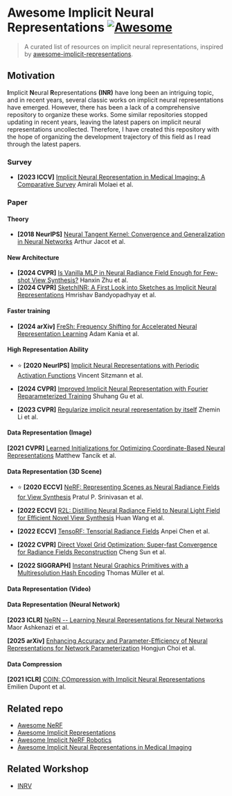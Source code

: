 # Awesome Implicit Neural Representations  [![Awesome](https://camo.githubusercontent.com/8693bde04030b1670d5097703441005eba34240c32d1df1eb82a5f0d6716518e/68747470733a2f2f63646e2e7261776769742e636f6d2f73696e647265736f726875732f617765736f6d652f643733303566333864323966656437386661383536353265336136336531353464643865383832392f6d656469612f62616467652e737667)](https://github.com/sindresorhus/awesome)

> A curated list of resources on implicit neural representations, inspired by [awesome-implicit-representations](https://github.com/vsitzmann/awesome-implicit-representations).





## Motivation

**I**mplicit **N**eural **R**epresentations **(INR)** have long been an intriguing topic, and in recent years, several classic works on implicit neural representations have emerged. However, there has been a lack of a comprehensive repository to organize these works. Some similar repositories stopped updating in recent years, leaving the latest papers on implicit neural representations uncollected. Therefore, I have created this repository with the hope of organizing the development trajectory of this field as I read through the latest papers.



### Survey

- **[2023 ICCV]** [Implicit Neural Representation in Medical Imaging: A Comparative Survey](https://arxiv.org/abs/2307.16142) Amirali Molaei et al.



### Paper

 

#### Theory

- **[2018 NeurIPS]** [Neural Tangent Kernel: Convergence and Generalization in Neural Networks](https://arxiv.org/abs/1806.07572) Arthur Jacot et al.





#### New Architecture

- **[2024 CVPR]** [Is Vanilla MLP in Neural Radiance Field Enough for Few-shot View Synthesis?](http://arxiv.org/abs/2403.06092) Hanxin Zhu et al.
- **[2024 CVPR]** [SketchINR: A First Look into Sketches as Implicit Neural Representations](https://arxiv.org/abs/2403.09344) Hmrishav Bandyopadhyay et al.





#### Faster training

- **[2024 arXiv]** [FreSh: Frequency Shifting for Accelerated Neural Representation Learning](https://arxiv.org/abs/2410.05050) Adam Kania et al.





#### High Representation Ability

- :star: ​**[2020 NeurIPS]** [Implicit Neural Representations with Periodic Activation Functions](http://arxiv.org/abs/2006.09661) Vincent Sitzmann et al.
- **[2024 CVPR]** [Improved Implicit Neural Representation with Fourier Reparameterized Training](http://arxiv.org/abs/2401.07402) Shuhang Gu et al.

- **[2023 CVPR]** [Regularize implicit neural representation by itself](http://arxiv.org/abs/2303.15484) Zhemin Li et al.





#### Data Representation (Image)

**[2021 CVPR]** [Learned Initializations for Optimizing Coordinate-Based Neural Representations](http://arxiv.org/abs/2012.02189) Matthew Tancik et al.



#### Data Representation (3D Scene)

- :star: ​**[2020 ECCV]** [NeRF: Representing Scenes as Neural Radiance Fields for View Synthesis](http://arxiv.org/abs/2003.08934) Pratul P. Srinivasan et al.

- **[2022 ECCV]** [R2L: Distilling Neural Radiance Field to Neural Light Field for Efficient Novel View Synthesis](http://arxiv.org/abs/2203.17261) Huan Wang et al.

- **[2022 ECCV]** [TensoRF: Tensorial Radiance Fields](https://arxiv.org/abs/2203.09517) Anpei Chen et al.

- **[2022 CVPR]** [Direct Voxel Grid Optimization: Super-fast Convergence for Radiance Fields Reconstruction](https://arxiv.org/abs/2111.11215) Cheng Sun et al.

- **[2022 SIGGRAPH]** [Instant Neural Graphics Primitives with a Multiresolution Hash Encoding](https://arxiv.org/abs/2201.05989) Thomas Müller et al.



#### Data Representation (Video)





#### Data Representation (Neural Network)

**[2023 ICLR]** [NeRN -- Learning Neural Representations for Neural Networks](https://arxiv.org/abs/2212.13554) Maor Ashkenazi et al.

**[2025 arXiv]** [Enhancing Accuracy and Parameter-Efficiency of Neural Representations for Network Parameterization](https://arxiv.org/abs/2407.00356) Hongjun Choi et al.



#### Data Compression

**[2021 ICLR]** [COIN: COmpression with Implicit Neural Representations](https://arxiv.org/abs/2103.03123) Emilien Dupont et al.









## Related repo

- [Awesome NeRF](https://github.com/awesome-NeRF/awesome-NeRF)
- [Awesome Implicit Representations](https://github.com/vsitzmann/awesome-implicit-representations)
- [Awesome Implicit NeRF Robotics](https://github.com/zubair-irshad/Awesome-Implicit-NeRF-Robotics)
- [Awesome Implicit Neural Representations in Medical Imaging](https://github.com/xmindflow/Awesome-Implicit-Neural-Representations-in-Medical-imaging)





## Related Workshop

- [INRV](https://inrv.github.io/)

